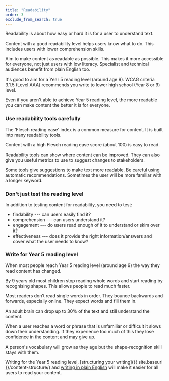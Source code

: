 ```yaml
---
title: "Readability"
order: 3
exclude_from_search: true
---
```


Readability is about how easy or hard it is for a user to understand text.

Content with a good readability level helps users know what to do. This includes users with lower comprehension skills.

Aim to make content as readable as possible. This makes it more accessible for everyone, not just users with low literacy. Specialist and technical audiences benefit from plain English too.

It's good to aim for a Year 5 reading level (around age 9). WCAG criteria 3.1.5 (Level AAA) recommends you write to lower high school (Year 8 or 9) level.

Even if you aren't able to achieve Year 5 reading level, the more readable you can make content the better it is for everyone.

### Use readability tools carefully

The 'Flesch reading ease' index is a common measure for content. It is built into many readability tools.

Content with a high Flesch reading ease score (about 100) is easy to read.

Readability tools can show where content can be improved. They can also give you useful metrics to use to suggest changes to stakeholders.

Some tools give suggestions to make text more readable. Be careful using automatic recommendations. Sometimes the user will be more familiar with a longer keyword.

### Don't just test the reading level

In addition to testing content for readability, you need to test:

- findability --- can users easily find it?
- comprehension --- can users understand it?
- engagement --- do users read enough of it to understand or skim over it?
- effectiveness --- does it provide the right information/answers and cover what the user needs to know?

### Write for Year 5 reading level

When most people reach Year 5 reading level (around age 9) the way they read content has changed.

By 9 years old most children stop reading whole words and start reading by recognising shapes. This allows people to read much faster.

Most readers don’t read single words in order. They bounce backwards and forwards, especially online. They expect words and fill them in.

An adult brain can drop up to 30% of the text and still understand the content.

When a user reaches a word or phrase that is unfamiliar or difficult it slows down their understanding. If they experience too much of this they lose confidence in the content and may give up.

A person's vocabulary will grow as they age but the shape-recognition skill stays with them.

Writing for the Year 5 reading level, [structuring your writing]({{ site.baseurl }}/content-structure/) and [writing in plain English](#plain-english) will make it easier for all users to read your content.
